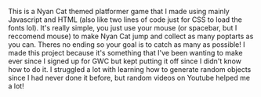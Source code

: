This is a Nyan Cat themed platformer game that I made using
mainly Javascript and HTML (also like two lines of code just for CSS to load the fonts lol). 
It's really simple, you just use your mouse (or spacebar, but I reccomend mouse) to make
Nyan Cat jump and collect as many poptarts as you can. Theres no ending so your goal
is to catch as many as possible!
I made this project because it's something that I've been wanting to make ever since I signed up for 
GWC but kept putting it off since I didn't know how to do it. I struggled a lot with learning how to
generate random objects since I had never done it before, but random videos on Youtube helped me a lot!
